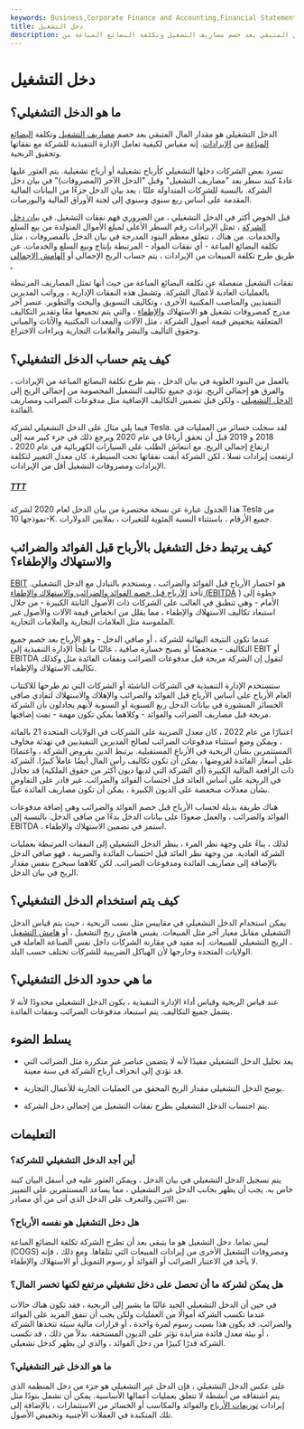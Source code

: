 ```yaml
---
keywords: Business,Corporate Finance and Accounting,Financial Statements
title: دخل التشغيل
description: ما هو دخل التشغيل؟ الدخل التشغيلي هو مبلغ المال المتبقي بعد خصم مصاريف التشغيل وتكلفة البضائع المباعة من
---
```


# دخل التشغيل
## ما هو الدخل التشغيلي؟

الدخل التشغيلي هو مقدار المال المتبقي بعد خصم [مصاريف التشغيل](/operating_expense) وتكلفة [البضائع المباعة](/cogs) من [الإيرادات](/revenue). إنه مقياس لكيفية تعامل الإدارة التنفيذية للشركة مع نفقاتها وتحقيق الربحية.

تسرد بعض الشركات دخلها التشغيلي كأرباح تشغيلية أو أرباح تشغيلية. يتم العثور عليها عادةً كبند سطر بعد "مصاريف التشغيل" وقبل "الدخل الآخر (المصروفات)" في بيان دخل الشركة. بالنسبة للشركات المتداولة علنًا ، يعد بيان الدخل جزءًا من البيانات المالية المقدمة على أساس ربع سنوي وسنوي إلى لجنة الأوراق المالية والبورصات.

قبل الخوض أكثر في الدخل التشغيلي ، من الضروري فهم نفقات التشغيل. في [بيان دخل الشركة](/incomestatement) ، تمثل الإيرادات رقم السطر الأعلى لمبلغ الأموال المتولدة من بيع السلع والخدمات. من هناك ، تتعلق معظم البنود المدرجة في بيان الدخل بالمصروفات ، مثل تكلفة البضائع المباعة - أي نفقات المواد - المرتبطة بإنتاج وبيع السلع والخدمات. عن طريق طرح تكلفة المبيعات من الإيرادات ، يتم حساب الربح الإجمالي أو [الهامش الإجمالي .](/grossmargin)

نفقات التشغيل منفصلة عن تكلفة البضائع المباعة من حيث أنها تمثل المصاريف المرتبطة بالعمليات العادية لأعمال الشركة. وتشمل هذه النفقات الإدارية ، ورواتب المديرين التنفيذيين والمناصب المكتبية الأخرى ، وتكاليف التسويق والبحث والتطوير. عنصر آخر مدرج كمصروفات تشغيل هو الاستهلاك [والإطفاء](/amortization) ، والتي يتم تجميعها معًا وتقدير التكاليف المتعلقة بتخفيض قيمة أصول الشركة ، مثل الآلات والمعدات المكتبية والأثاث والمباني وحقوق التأليف والنشر والعلامات التجارية وبراءات الاختراع.

## كيف يتم حساب الدخل التشغيلي؟

بالعمل من البنود العلوية في بيان الدخل ، يتم طرح تكلفة البضائع المباعة من الإيرادات ، والفرق هو إجمالي الربح. تؤدي جميع تكاليف التشغيل المخصومة من إجمالي الربح إلى [الدخل التشغيلي](/operatingincome) ، ولكن قبل تضمين التكاليف الإضافية مثل مدفوعات الضرائب ومصاريف الفائدة.

فيما يلي مثال على الدخل التشغيلي لشركة Tesla. لقد سجلت خسائر من العمليات في 2018 و 2019 قبل أن تحقق أرباحًا في عام 2020 ويرجع ذلك في جزء كبير منه إلى ارتفاع إجمالي الربح. مع انتعاش الطلب على السيارات الكهربائية في عام 2020 ، ارتفعت إيرادات تسلا ، لكن الشركة أبقت نفقاتها تحت السيطرة. كان معدل التغيير لتكلفة الإيرادات ومصروفات التشغيل أقل من الإيرادات.

<h5> <a href=""> TTT </a> </h5>

هذا الجدول عبارة عن نسخة مختصرة من بيان الدخل لعام 2020 لشركة Tesla من نموذجها 10-K. جميع الأرقام ، باستثناء النسبة المئوية للتغيرات ، بملايين الدولارات.

## كيف يرتبط دخل التشغيل بالأرباح قبل الفوائد والضرائب والاستهلاك والإطفاء؟

[EBIT](/ebit) هو اختصار الأرباح قبل الفوائد والضرائب ، ويستخدم بالتبادل مع الدخل التشغيلي. تأخذ [الأرباح قبل خصم الفوائد والضرائب والاستهلاك والإطفاء (EBITDA](/ebitda) ) خطوة إلى الأمام - وهي تنطبق في الغالب على الشركات ذات الأصول الثابتة الكبيرة - من خلال استبعاد تكاليف الاستهلاك والإطفاء ، مما يقلل من انخفاض قيمة الآلات والأصول غير الملموسة مثل العلامات التجارية والعلامات التجارية.

عندما تكون النتيجة النهائية للشركة ، أو صافي الدخل - وهو الأرباح بعد خصم جميع التكاليف - منخفضًا أو يصبح خسارة صافية ، غالبًا ما تلجأ الإدارة التنفيذية إلى EBIT أو EBITDA لتقول إن الشركة مربحة قبل مدفوعات الضرائب ونفقات الفائدة مثل وكذلك تكاليف الاستهلاك والإطفاء.

ستستخدم الإدارة التنفيذية في الشركات الناشئة أو الشركات التي تم طرحها للاكتتاب العام الأرباح على أساس الأرباح قبل الفوائد والضرائب والإهلاك والاستهلاك لتفادي صافي الخسائر المنشورة في بيانات الدخل ربع السنوية أو السنوية لأنهم يجادلون بأن الشركة مربحة قبل مصاريف الضرائب والفوائد - وكلاهما يمكن تكون مهمة - تمت إضافتها.

اعتبارًا من عام 2022 ، كان معدل الضريبة على الشركات في الولايات المتحدة 21 بالمائة ، ويمكن وضع استثناء مدفوعات الضرائب لصالح المديرين التنفيذيين في تهدئة مخاوف المستثمرين بشأن الربحية في الأرباع المستقبلية. يرتبط الدين بقروض الشركة ، واعتمادًا على أسعار الفائدة لقروضها ، يمكن أن تكون تكاليف رأس المال أيضًا عاملاً كبيرًا. الشركة ذات الرافعة المالية الكبيرة (أي الشركة التي لديها ديون أكثر من حقوق الملكية) قد تجادل في الربحية على أساس العائد قبل احتساب الفوائد والضرائب. غير قادر على التفاوض بشأن معدلات منخفضة على الديون الكبيرة ، يمكن أن تكون مصاريف الفائدة عبئًا.

هناك طريقة بديلة لحساب الأرباح قبل خصم الفوائد والضرائب وهي إضافة مدفوعات الفوائد والضرائب ، والعمل صعودًا على بيانات الدخل بدءًا من صافي الدخل. بالنسبة إلى EBITDA ، استمر في تضمين الاستهلاك والإطفاء.

لذلك ، بناءً على وجهة نظر المرء ، ينظر الدخل التشغيلي إلى النفقات المرتبطة بعمليات الشركة العادية. من وجهة نظر العائد قبل احتساب الفائدة والضريبة ، فهو صافي الدخل بالإضافة إلى مصاريف الفائدة ومدفوعات الضرائب. لكن كلاهما سيخرج بنفس مقدار الربح في بيان الدخل.

## كيف يتم استخدام الدخل التشغيلي؟

يمكن استخدام الدخل التشغيلي في مقاييس مثل نسب الربحية ، حيث يتم قياس الدخل التشغيلي مقابل معيار آخر مثل المبيعات. يقيس هامش ربح التشغيل ، أو [هامش التشغيل](/operatingmargin) ، الربح التشغيلي للمبيعات. إنه مفيد في مقارنة الشركات داخل نفس الصناعة العاملة في الولايات المتحدة وخارجها لأن الهياكل الضريبية للشركات تختلف حسب البلد.

## ما هي حدود الدخل التشغيلي؟

عند قياس الربحية وقياس أداء الإدارة التنفيذية ، يكون الدخل التشغيلي محدودًا لأنه لا يشمل جميع التكاليف. يتم استبعاد مدفوعات الضرائب ونفقات الفائدة.

## يسلط الضوء

- يعد تحليل الدخل التشغيلي مفيدًا لأنه لا يتضمن عناصر غير متكررة مثل الضرائب التي قد تؤدي إلى انحراف أرباح الشركة في سنة معينة.

- يوضح الدخل التشغيلي مقدار الربح المحقق من العمليات الجارية للأعمال التجارية.

- يتم احتساب الدخل التشغيلي بطرح نفقات التشغيل من إجمالي دخل الشركة.

## التعليمات

### أين أجد الدخل التشغيلي للشركة؟

يتم تسجيل الدخل التشغيلي في بيان الدخل ، ويمكن العثور عليه في أسفل البيان كبند خاص به. يجب أن يظهر بجانب الدخل غير التشغيلي ، مما يساعد المستثمرين على التمييز بين الاثنين والتعرف على الدخل الذي أتى من أي مصادر.

### هل دخل التشغيل هو نفسه الأرباح؟

ليس تماما. دخل التشغيل هو ما يتبقى بعد أن تطرح الشركة تكلفة البضائع المباعة (COGS) ومصروفات التشغيل الأخرى من إيرادات المبيعات التي تتلقاها. ومع ذلك ، فإنه لا يأخذ في الاعتبار الضرائب أو الفوائد أو رسوم التمويل أو الاستهلاك والإطفاء.

### هل يمكن لشركة ما أن تحصل على دخل تشغيلي مرتفع لكنها تخسر المال؟

في حين أن الدخل التشغيلي الجيد غالبًا ما يشير إلى الربحية ، فقد تكون هناك حالات عندما تكسب الشركة أموالًا من العمليات ولكن يجب أن تنفق المزيد على الفوائد والضرائب. قد يكون هذا بسبب رسوم لمرة واحدة ، أو قرارات مالية سيئة تتخذها الشركة ، أو بيئة معدل فائدة متزايدة تؤثر على الديون المستحقة. بدلاً من ذلك ، قد تكسب الشركة قدرًا كبيرًا من دخل الفوائد ، والذي لن يظهر كدخل تشغيلي.

### ما هو الدخل غير التشغيلي؟

على عكس الدخل التشغيلي ، فإن الدخل غير التشغيلي هو جزء من دخل المنظمة الذي يتم اشتقاقه من أنشطة لا تتعلق بعمليات أعمالها الأساسية. يمكن أن تشمل بنودًا مثل إيرادات [توزيعات الأرباح](/dividend) والفوائد والمكاسب أو الخسائر من الاستثمارات ، بالإضافة إلى تلك المتكبدة في العملات الأجنبية وتخفيض الأصول.


